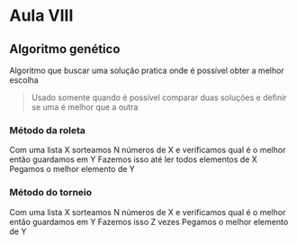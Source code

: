 # Aula VIII
## Algoritmo genético
Algoritmo que buscar uma solução pratica onde é possível obter a melhor escolha
> Usado somente quando é possível comparar duas soluções e definir se uma é melhor que a outra

### Método da roleta
Com uma lista X sorteamos N números de X e verificamos qual é o melhor então guardamos em Y
Fazemos isso até ler todos elementos de X
Pegamos o melhor elemento de Y
### Método do torneio
Com uma lista X sorteamos N números de X e verificamos qual é o melhor então guardamos em Y
Fazemos isso Z vezes
Pegamos o melhor elemento de Y
